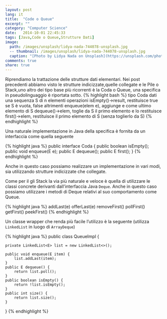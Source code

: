 ```yaml
---
layout: post
lang: it
title:  "Code o Queue"
excerpt: ""
category: "Computer Science"
date:   2014-10-01 22:45:33
tags: [Java,Code o Queue,Strutture Dati]
image:
  path: /images/unsplash/lidya-nada-744078-unsplash.jpg
  -- thumbnail: /images/unsplash/lidya-nada-744078-unsplash.jpg
  caption: "[Photo by Lidya Nada on Unsplash](https://unsplash.com/photos/BnzqQwerUOY?utm_source=unsplash&utm_medium=referralutm_content=creditCopyText)"
comments: true
share: true
---
```


Riprendiamo la trattazione delle strutture dati elementari. Nei post precedenti abbiamo visto le strutture indicizzate,quelle collegate e le Pile o Stack,uno altro dei tipo base più ricorrenti è la Coda o Queue, una specifica in pseudolinguaggio è riportata sotto.
{% highlight bash %}
tipo Coda
dati
una sequenza S di n elementi
operazioni
isEmpty()->result, restituisce true se S è vuota, false altrimenti
enqueue(elem e), aggiunge e come ultimo elemento di S
dequeue()->elem, toglie da S il primo elemento e lo restituisce
first()->elem, restituisce il primo elemento di S (senza toglierlo da S)
{% endhighlight %}

Una naturale implementazione in Java della specifica è fornita da un interfaccia come quella seguente

{% highlight java %}
public interface Coda<E> {
    public boolean isEmpty();
    public void enqueue(E e);
    public E dequeue();
    public E first();
}
{% endhighlight %}

Anche in questo caso possiamo realizzare un implementazione in vari modi, sia utilizzando strutture indicizzate che collegate. 

Come per il gli Stack la via più naturale e veloce è quella di utilizzare le classi concrete derivanti dall’interfaccia Java `Deque`.
Anche in questo caso possiamo utilizzare i metodi di Deque relativi al suo comportamento come Queue.

{% highlight java %}
addLast(e)
offerLast(e)
removeFirst()
pollFirst()
getFirst()
peekFirst()
{% endhighlight %}

Un classe wrapper che renda più facile l’utilizzo è la seguente (utilizza `LinkedList` in luogo di `ArrayDeque`)

{% highlight java %}
public class QueueImpl<E> {

    private LinkedList<E> list = new LinkedList<>();

    public void enqueue(E item) {
        list.addLast(item);
    }
    public E dequeue() {
        return list.poll();
    }
    public boolean isEmpty() {
        return !list.isEmpty();
    }
    public int size() {
        return list.size();
    }
}
{% endhighlight %}
